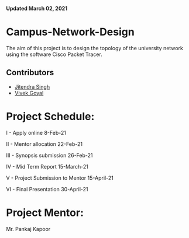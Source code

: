 **Updated March 02, 2021**

# Campus-Network-Design
The aim of this project is to design the topology of the university network using the software Cisco Packet Tracer.

## Contributors

- [Jitendra Singh](https://github.com/jet0499)
- [Vivek Goyal](https://github.com/vivek-goyal12)

# Project Schedule:
I - Apply online 8-Feb-21

II - Mentor allocation 22-Feb-21

III - Synopsis submission   26-Feb-21

IV - Mid Term Report 15-March-21

V - Project Submission to Mentor 15-April-21

VI - Final Presentation 30-April-21

# Project Mentor:
Mr. Pankaj Kapoor
